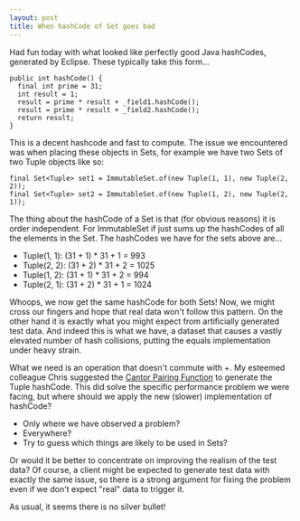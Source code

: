 ```yaml
---
layout: post
title: When hashCode of Set goes bad
---
```


Had fun today with what looked like perfectly good Java hashCodes, generated by
Eclipse. These typically take this form...

```
public int hashCode() {
  final int prime = 31;
  int result = 1;
  result = prime * result + _field1.hashCode();
  result = prime * result + _field2.hashCode();
  return result;
}
```

This is a decent hashcode and fast to compute. The issue we encountered was when
placing these objects in Sets, for example we have two Sets of two Tuple objects
like so:

```
final Set<Tuple> set1 = ImmutableSet.of(new Tuple(1, 1), new Tuple(2, 2));
final Set<Tuple> set2 = ImmutableSet.of(new Tuple(1, 2), new Tuple(2, 1));
```

The thing about the hashCode of a Set is that (for obvious reasons) it is order
independent. For ImmutableSet if just sums up the hashCodes of all the elements
in the Set. The hashCodes we have for the sets above are...

+ Tuple(1, 1): (31 + 1) * 31 + 1 = 993
+ Tuple(2, 2): (31 + 2) * 31 + 2 = 1025
+ Tuple(1, 2): (31 + 1) * 31 + 2 = 994
+ Tuple(2, 1): (31 + 2) * 31 + 1 = 1024

Whoops, we now get the same hashCode for both Sets! Now, we might cross our
fingers and hope that real data won't follow this pattern. On the other hand it
is exactly what you might expect from artificially generated test data.
And indeed this is what we have, a dataset that causes a vastly
elevated number of hash collisions, putting the equals implementation under
heavy strain.

What we need is an operation that doesn't commute with +. My esteemed colleague
Chris suggested the
[Cantor Pairing Function](http://en.wikipedia.org/wiki/Pairing_function#Cantor_pairing_function)
to generate the Tuple hashCode.
This did solve the specific performance problem we were facing, but where should
we apply the new (slower) implementation of hashCode?

* Only where we have observed a problem?
* Everywhere?
* Try to guess which things are likely to be used in Sets?

Or would it be better to concentrate on improving the realism of the test data?
Of course, a client might be expected to generate test data with exactly the
same issue, so there is a strong argument for fixing the problem even if we
don't expect "real" data to trigger it.

As usual, it seems there is no silver bullet!

